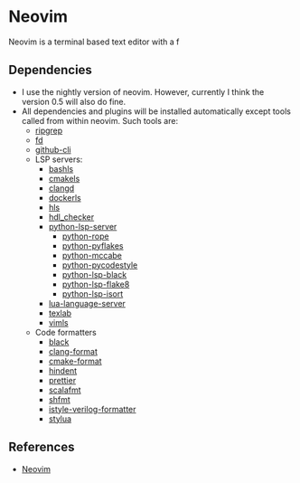 # Neovim

Neovim is a terminal based text editor with a f

## Dependencies

- I use the nightly version of neovim. However, currently I think the version
  0.5 will also do fine.
- All dependencies and plugins will be installed automatically except tools
  called from within neovim. Such tools are:
  - [ripgrep](https://github.com/BurntSushi/ripgrep)
  - [fd](https://github.com/sharkdp/fd)
  - [github-cli](https://cli.github.com/)
  - LSP servers:
    - [bashls](https://github.com/bash-lsp/bash-language-server)
    - [cmakels](https://github.com/regen100/cmake-language-server)
    - [clangd](https://github.com/clangd/clangd)
    - [dockerls](https://github.com/rcjsuen/dockerfile-language-server-nodejs)
    - [hls](https://github.com/haskell/haskell-language-server)
    - [hdl_checker](https://github.com/suoto/hdl_checker)
    - [python-lsp-server](https://github.com/python-lsp/python-lsp-server)
      - [python-rope](https://github.com/python-rope/rope)
      - [python-pyflakes](https://github.com/PYCQA/pyflakes)
      - [python-mccabe](https://github.com/PYCQA/mccabe)
      - [python-pycodestyle](https://github.com/PYCQA/pycodestyle)
      - [python-lsp-black](https://github.com/python-lsp/python-lsp-black)
      - [python-lsp-flake8](https://github.com/emanspeaks/pyls-flake8)
      - [python-lsp-isort](https://github.com/paradoxxxzero/pyls-isort)
    - [lua-language-server](https://github.com/sumneko/lua-language-server)
    - [texlab](https://github.com/latex-lsp/texlab)
    - [vimls](https://github.com/iamcco/vim-language-server)
  - Code formatters
    - [black](https://github.com/psf/black)
    - [clang-format](https://clang.llvm.org/docs/ClangFormatStyleOptions.html)
    - [cmake-format](https://github.com/cheshirekow/cmake_format)
    - [hindent](https://hackage.haskell.org/package/hindent)
    - [prettier](https://prettier.io/)
    - [scalafmt](https://scalameta.org/scalafmt/)
    - [shfmt](https://github.com/mvdan/sh)
    - [istyle-verilog-formatter](https://github.com/thomasrussellmurphy/istyle-verilog-formatter)
    - [stylua](https://github.com/johnnymorganz/stylua)

## References

- [Neovim](https://neovim.io/)
